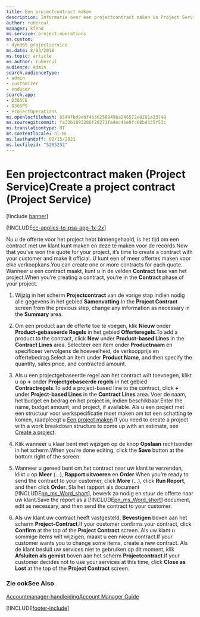 ```yaml
---
title: Een projectcontract maken
description: Informatie over een projectcontract maken in Project Service
author: ruhercul
manager: kfend
ms.service: project-operations
ms.custom:
- dyn365-projectservice
ms.date: 8/03/2018
ms.topic: article
ms.author: ruhercul
audience: Admin
search.audienceType:
- admin
- customizer
- enduser
search.app:
- D365CE
- D365PS
- ProjectOperations
ms.openlocfilehash: 0544fbd9ebf4b36256849ba246572e8101a33748
ms.sourcegitcommit: fa32b1893286f20271fa4ec4be8fc68bd135f53c
ms.translationtype: HT
ms.contentlocale: nl-NL
ms.lasthandoff: 02/15/2021
ms.locfileid: "5285252"
---
```

# <a name="create-a-project-contract-project-service"></a><span data-ttu-id="9b901-103">Een projectcontract maken (Project Service)</span><span class="sxs-lookup"><span data-stu-id="9b901-103">Create a project contract (Project Service)</span></span>

[!include [banner](../includes/psa-now-project-operations.md)]

[!INCLUDE[cc-applies-to-psa-app-1x-2x](../includes/cc-applies-to-psa-app-1x-2x.md)]

<span data-ttu-id="9b901-104">Nu u de offerte voor het project hebt binnengehaald, is het tijd om een contract met uw klant kunt maken en deze te maken voor de records.</span><span class="sxs-lookup"><span data-stu-id="9b901-104">Now that you’ve won the quote for your project, it’s time to create a contract with your customer and make it official.</span></span> <span data-ttu-id="9b901-105">U kunt een of meer offertes maken voor elke verkoopkans.</span><span class="sxs-lookup"><span data-stu-id="9b901-105">You can create one or more contracts for each quote.</span></span> <span data-ttu-id="9b901-106">Wanneer u een contract maakt, kunt u in de velden **Contract** fase van het project.</span><span class="sxs-lookup"><span data-stu-id="9b901-106">When you’re creating a contract, you’re in the **Contract** phase of your project.</span></span>  
  
1. <span data-ttu-id="9b901-107">Wijzig in het scherm **Projectcontract** van de vorige stap indien nodig alle gegevens in het gebied **Samenvatting**.</span><span class="sxs-lookup"><span data-stu-id="9b901-107">In the **Project Contract** screen from the previous step, change any information as necessary in the **Summary** area.</span></span>  
  
2. <span data-ttu-id="9b901-108">Om een product aan de offerte toe te voegen, klik **Nieuw** onder **Product-gebaseerde Regels** in het gebied **Offerteregels**.</span><span class="sxs-lookup"><span data-stu-id="9b901-108">To add a product to the contract, click **New** under **Product-based Lines** in the **Contract Lines** area.</span></span> <span data-ttu-id="9b901-109">Selecteer een item onder **Productnaam** en specificeer vervolgens de hoeveelheid, de verkoopprijs en offertebedrag.</span><span class="sxs-lookup"><span data-stu-id="9b901-109">Select an item under **Product Name**, and then specify the quantity, sales price, and contracted amount.</span></span>  
  
3. <span data-ttu-id="9b901-110">Als u een projectgebaseerde regel aan het contract wilt toevoegen, klikt u op **+** onder **Projectgebaseerde regels** in het gebied **Contractregels**.</span><span class="sxs-lookup"><span data-stu-id="9b901-110">To add a project-based line to the contract, click **+** under **Project-based Lines** in the **Contract Lines** area.</span></span> <span data-ttu-id="9b901-111">Voer de naam, het budget en bedrag en het project in, indien beschikbaar.</span><span class="sxs-lookup"><span data-stu-id="9b901-111">Enter the name, budget amount, and project, if available.</span></span> <span data-ttu-id="9b901-112">Als u een project met een structuur voor werkspecificatie moet maken om tot een schatting te komen, raadpleegt u [Een project maken](../psa/create-project.md).</span><span class="sxs-lookup"><span data-stu-id="9b901-112">If you need to create a project with a work breakdown structure to come up with an estimate, see [Create a project](../psa/create-project.md).</span></span>  
  
4. <span data-ttu-id="9b901-113">Klik wanneer u klaar bent met wijzigen op de knop **Opslaan** rechtsonder in het scherm.</span><span class="sxs-lookup"><span data-stu-id="9b901-113">When you’re done editing, click the **Save** button at the bottom right of the screen.</span></span>  
  
5. <span data-ttu-id="9b901-114">Wanneer u gereed bent om het contract naar uw klant te verzenden, klikt u op **Meer** (…), **Rapport uitvoeren** en **Order**.</span><span class="sxs-lookup"><span data-stu-id="9b901-114">When you’re ready to send the contract to your customer, click **More** (…), click **Run Report**, and then click **Order**.</span></span> <span data-ttu-id="9b901-115">Sla het rapport als document [!INCLUDE[pn_ms_Word_short](../includes/pn-ms-word-short.md)], bewerk zo nodig en stuur de offerte naar uw klant.</span><span class="sxs-lookup"><span data-stu-id="9b901-115">Save the report as a [!INCLUDE[pn_ms_Word_short](../includes/pn-ms-word-short.md)] document, edit as necessary, and then send the contract to your customer.</span></span>  
  
6. <span data-ttu-id="9b901-116">Als uw klant uw contract heeft vastgesteld, **Bevestigen** boven aan het scherm **Project-Contract**.</span><span class="sxs-lookup"><span data-stu-id="9b901-116">If your customer confirms your contract, click **Confirm** at the top of the **Project Contract** screen.</span></span> <span data-ttu-id="9b901-117">Als uw klant u sommige items wilt wijzigen, maakt u een nieuw contract.</span><span class="sxs-lookup"><span data-stu-id="9b901-117">If your customer wants you to change some items, create a new contract.</span></span> <span data-ttu-id="9b901-118">Als de klant besluit uw services niet te gebruiken op dit moment, klik **Afsluiten als gemist** boven aan het scherm **Projectcontract**.</span><span class="sxs-lookup"><span data-stu-id="9b901-118">If your customer decides not to use your services at this time, click **Close as Lost** at the top of the **Project Contract** screen.</span></span>  
  
### <a name="see-also"></a><span data-ttu-id="9b901-119">Zie ook</span><span class="sxs-lookup"><span data-stu-id="9b901-119">See Also</span></span>  
 [<span data-ttu-id="9b901-120">Accountmanager-handleiding</span><span class="sxs-lookup"><span data-stu-id="9b901-120">Account Manager Guide</span></span>](../psa/account-manager-guide.md)


[!INCLUDE[footer-include](../includes/footer-banner.md)]